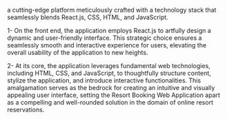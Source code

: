 a cutting-edge platform meticulously crafted with a technology stack that seamlessly blends React.js, CSS, HTML, and JavaScript.

1- On the front end, the application employs React.js to artfully design a dynamic and user-friendly interface. This strategic choice ensures a seamlessly smooth and interactive experience for users, elevating the overall usability of the application to new heights.

2- At its core, the application leverages fundamental web technologies, including HTML, CSS, and JavaScript, to thoughtfully structure content, stylize the application, and introduce interactive functionalities. This amalgamation serves as the bedrock for creating an intuitive and visually appealing user interface, setting the Resort Booking Web Application apart as a 
compelling and well-rounded solution in the domain of online resort reservations.
